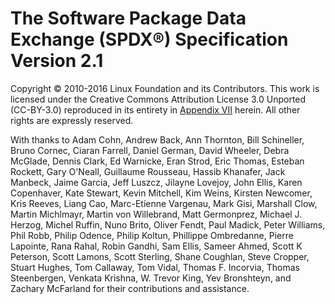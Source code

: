 # The Software Package Data Exchange (SPDX®) Specification Version 2.1

Copyright © 2010-2016 Linux Foundation and its Contributors. This work is licensed under the Creative Commons Attribution License 3.0 Unported (CC-BY-3.0) reproduced in its entirety in [Appendix VII](./chapters/appendix-VII-creative-commons-attribution-license-3.0-unported.md) herein. All other rights are expressly reserved.

With thanks to Adam Cohn, Andrew Back, Ann Thornton, Bill Schineller, Bruno Cornec, Ciaran Farrell, Daniel German, David Wheeler, Debra McGlade, Dennis Clark, Ed Warnicke, Eran Strod, Eric Thomas, Esteban Rockett, Gary O'Neall, Guillaume Rousseau, Hassib Khanafer, Jack Manbeck, Jaime Garcia, Jeff Luszcz, Jilayne Lovejoy, John Ellis, Karen Copenhaver, Kate Stewart, Kevin Mitchell, Kim Weins, Kirsten Newcomer, Kris Reeves, Liang Cao, Marc-Etienne Vargenau, Mark Gisi, Marshall Clow, Martin Michlmayr, Martin von Willebrand, Matt Germonprez, Michael J. Herzog, Michel Ruffin, Nuno Brito, Oliver Fendt, Paul Madick, Peter Williams, Phil Robb, Philip Odence, Philip Koltun, Phillippe Ombredanne, Pierre Lapointe, Rana Rahal, Robin Gandhi, Sam Ellis, Sameer Ahmed, Scott K Peterson, Scott Lamons, Scott Sterling, Shane Coughlan, Steve Cropper, Stuart Hughes, Tom Callaway, Tom Vidal, Thomas F. Incorvia, Thomas Steenbergen, Venkata Krishna, W. Trevor King, Yev Bronshteyn, and Zachary McFarland for their contributions and assistance.